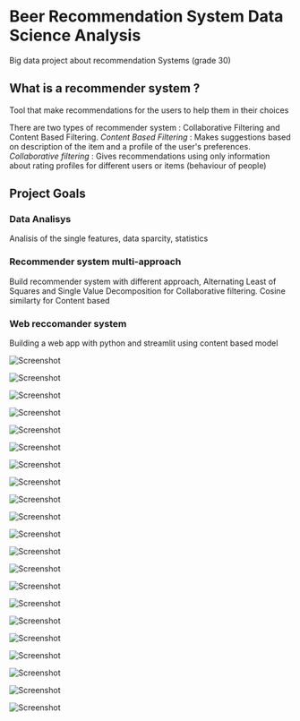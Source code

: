 # Beer Recommendation System Data Science Analysis
Big data project about recommendation Systems  (grade 30)

## What is a recommender system ?
Tool that make recommendations for the users to help them in their choices

There are two types of recommender system : Collaborative Filtering and Content Based Filtering.
*Content Based Filtering*  : Makes suggestions based on description of the item and a profile of the user's preferences.
*Collaborative filtering* : Gives recommendations using only information about rating profiles for different users or items (behaviour of people)

## Project Goals

### Data Analisys 
Analisis of the single features, data sparcity, statistics

### Recommender system multi-approach
Build recommender system with different approach, Alternating Least of Squares  and Single Value Decomposition for Collaborative filtering. Cosine similarty for Content based

### Web reccomander system 
Building a web app with python and streamlit using content based model


![Screenshot](Slides/1.jpg) 

![Screenshot](Slides/2.jpg) 

![Screenshot](Slides/3.jpg) 

![Screenshot](Slides/4.jpg) 

![Screenshot](Slides/5.jpg) 

![Screenshot](Slides/6.jpg) 

![Screenshot](Slides/7.jpg) 

![Screenshot](Slides/8.jpg) 

![Screenshot](Slides/9.jpg) 

![Screenshot](Slides/10.jpg) 

![Screenshot](Slides/11.jpg) 

![Screenshot](Slides/12.jpg) 

![Screenshot](Slides/13.jpg) 

![Screenshot](Slides/14.jpg) 

![Screenshot](Slides/15.jpg) 

![Screenshot](Slides/16.jpg) 

![Screenshot](Slides/17.jpg) 

![Screenshot](Slides/18.jpg) 

![Screenshot](Slides/19.jpg) 

![Screenshot](Slides/20.jpg) 

![Screenshot](Slides/21.jpg) 
